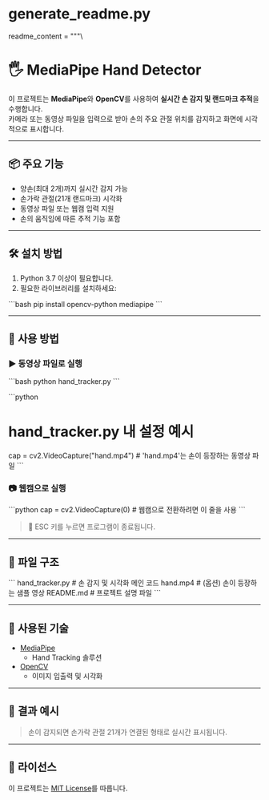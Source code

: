 # generate_readme.py

readme_content = """\
# 🖐️ MediaPipe Hand Detector

이 프로젝트는 **MediaPipe**와 **OpenCV**를 사용하여 **실시간 손 감지 및 랜드마크 추적**을 수행합니다.  
카메라 또는 동영상 파일을 입력으로 받아 손의 주요 관절 위치를 감지하고 화면에 시각적으로 표시합니다.

---

## 📦 주요 기능

- 양손(최대 2개)까지 실시간 감지 가능
- 손가락 관절(21개 랜드마크) 시각화
- 동영상 파일 또는 웹캠 입력 지원
- 손의 움직임에 따른 추적 기능 포함

---

## 🛠️ 설치 방법

1. Python 3.7 이상이 필요합니다.
2. 필요한 라이브러리를 설치하세요:

\`\`\`bash
pip install opencv-python mediapipe
\`\`\`

---

## 🚀 사용 방법

### ▶️ 동영상 파일로 실행

\`\`\`bash
python hand_tracker.py
\`\`\`

\`\`\`python
# hand_tracker.py 내 설정 예시
cap = cv2.VideoCapture("hand.mp4")  # 'hand.mp4'는 손이 등장하는 동영상 파일
\`\`\`

### 📷 웹캠으로 실행

\`\`\`python
cap = cv2.VideoCapture(0)  # 웹캠으로 전환하려면 이 줄을 사용
\`\`\`

> 🔁 ESC 키를 누르면 프로그램이 종료됩니다.

---

## 📁 파일 구조

\`\`\`
hand_tracker.py     # 손 감지 및 시각화 메인 코드
hand.mp4            # (옵션) 손이 등장하는 샘플 영상
README.md           # 프로젝트 설명 파일
\`\`\`

---

## 🧠 사용된 기술

- [MediaPipe](https://mediapipe.dev/)
  - Hand Tracking 솔루션
- [OpenCV](https://opencv.org/)
  - 이미지 입출력 및 시각화

---

## 📸 결과 예시

> 손이 감지되면 손가락 관절 21개가 연결된 형태로 실시간 표시됩니다.

---

## 📃 라이선스

이 프로젝트는 [MIT License](https://opensource.org/licenses/MIT)를 따릅니다.

